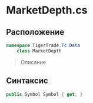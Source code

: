 
# MarketDepth.cs
## Расположение
```csharp
namespace TigerTrade.Tc.Data  
    class MarketDepth
```

> Описание

## Синтаксис
```csharp
public Symbol Symbol { get; }
```
